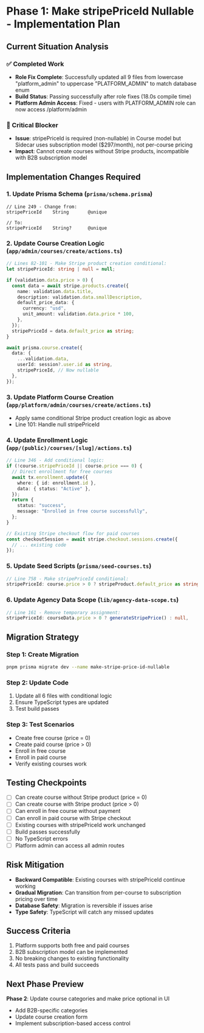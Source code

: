 # Phase 1: Make stripePriceId Nullable - Implementation Plan

## Current Situation Analysis

### ✅ Completed Work

- **Role Fix Complete**: Successfully updated all 9 files from lowercase "platform_admin" to uppercase "PLATFORM_ADMIN" to match database enum
- **Build Status**: Passing successfully after role fixes (18.0s compile time)
- **Platform Admin Access**: Fixed - users with PLATFORM_ADMIN role can now access /platform/admin

### 🚨 Critical Blocker

- **Issue**: stripePriceId is required (non-nullable) in Course model but Sidecar uses subscription model ($297/month), not per-course pricing
- **Impact**: Cannot create courses without Stripe products, incompatible with B2B subscription model

## Implementation Changes Required

### 1. Update Prisma Schema (`prisma/schema.prisma`)

```prisma
// Line 249 - Change from:
stripePriceId    String       @unique

// To:
stripePriceId    String?      @unique
```

### 2. Update Course Creation Logic (`app/admin/courses/create/actions.ts`)

```typescript
// Lines 82-101 - Make Stripe product creation conditional:
let stripePriceId: string | null = null;

if (validation.data.price > 0) {
  const data = await stripe.products.create({
    name: validation.data.title,
    description: validation.data.smallDescription,
    default_price_data: {
      currency: "usd",
      unit_amount: validation.data.price * 100,
    },
  });
  stripePriceId = data.default_price as string;
}

await prisma.course.create({
  data: {
    ...validation.data,
    userId: session?.user.id as string,
    stripePriceId, // Now nullable
  },
});
```

### 3. Update Platform Course Creation (`app/platform/admin/courses/create/actions.ts`)

- Apply same conditional Stripe product creation logic as above
- Line 101: Handle null stripePriceId

### 4. Update Enrollment Logic (`app/(public)/courses/[slug]/actions.ts`)

```typescript
// Line 346 - Add conditional logic:
if (!course.stripePriceId || course.price === 0) {
  // Direct enrollment for free courses
  await tx.enrollment.update({
    where: { id: enrollment.id },
    data: { status: "Active" },
  });
  return {
    status: "success",
    message: "Enrolled in free course successfully",
  };
}

// Existing Stripe checkout flow for paid courses
const checkoutSession = await stripe.checkout.sessions.create({
  // ... existing code
});
```

### 5. Update Seed Scripts (`prisma/seed-courses.ts`)

```typescript
// Line 758 - Make stripePriceId conditional:
stripePriceId: course.price > 0 ? stripeProduct.default_price as string : null,
```

### 6. Update Agency Data Scope (`lib/agency-data-scope.ts`)

```typescript
// Line 161 - Remove temporary assignment:
stripePriceId: courseData.price > 0 ? generateStripePrice() : null,
```

## Migration Strategy

### Step 1: Create Migration

```bash
pnpm prisma migrate dev --name make-stripe-price-id-nullable
```

### Step 2: Update Code

1. Update all 6 files with conditional logic
2. Ensure TypeScript types are updated
3. Test build passes

### Step 3: Test Scenarios

- Create free course (price = 0)
- Create paid course (price > 0)
- Enroll in free course
- Enroll in paid course
- Verify existing courses work

## Testing Checkpoints

- [ ] Can create course without Stripe product (price = 0)
- [ ] Can create course with Stripe product (price > 0)
- [ ] Can enroll in free course without payment
- [ ] Can enroll in paid course with Stripe checkout
- [ ] Existing courses with stripePriceId work unchanged
- [ ] Build passes successfully
- [ ] No TypeScript errors
- [ ] Platform admin can access all admin routes

## Risk Mitigation

- **Backward Compatible**: Existing courses with stripePriceId continue working
- **Gradual Migration**: Can transition from per-course to subscription pricing over time
- **Database Safety**: Migration is reversible if issues arise
- **Type Safety**: TypeScript will catch any missed updates

## Success Criteria

1. Platform supports both free and paid courses
2. B2B subscription model can be implemented
3. No breaking changes to existing functionality
4. All tests pass and build succeeds

## Next Phase Preview

**Phase 2**: Update course categories and make price optional in UI

- Add B2B-specific categories
- Update course creation form
- Implement subscription-based access control
